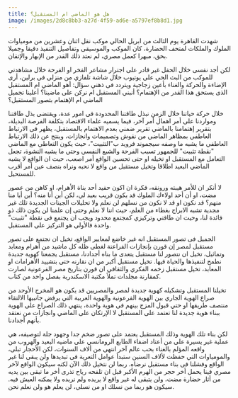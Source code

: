 ```yaml
---
title: هل هو الماضي ام المستقبل؟
image: /images/2d8c8bb3-a27d-4f59-ad6e-a5797ef8b8d1.jpg
---
```


شهدت القاهرة يوم الثالث من ابريل الحالي موكب نقل اثنان وعشرين من مومياوات الملوك والملكات لمتحف الحضارة، كان الموكب والموسيقى وتفاصيل التنفيذ دقيقا وجميلا بحق، مبهرا كعمل مصري، لم نعتد ذلك القدر من الإبهار والإتقان.

لكن أجد نفسى خلال الحفل غير قادر على اجترار مشاعر الفخر او الفرحة خلال مشاهدتي للموكب من البث الحي على يوتيوب خلال شاشة تلفازي من منزلى فى برلين، أرى الإضاءة والحركة والغناء بأعين زجاجية ويتردد فى ذهني سؤال: أهو الماضي ام المستقبل الذى يستحق هذا القدر من الإهتمام؟ أنبني المستقبل ام نركن على ماضينا؟ أعلينا تجميل الماضي ام الإهتمام بتصور المستقبل؟

خلال حركة حياتنا خلال الزمن نبذل طاقتنا المحدودة فى امور عدة، ويقتضى بذل طاقتنا ومواردنا على أمر اهمال أمر آخر، فيما يسميه علماء الاقتصاد بتكلفة الفرصة البديلة، بتقرير إهتمامنا بالماضي تقرير ضمني بعدم الاهتمام بالمستقبل، يظهر فى الارتباط العاطفي بمظاهر الماضي من نقوش وتصميمات وانجازات، وينتج عن ذلك الارتباط العاطفي ما يشبه ما وصفه سيجموند فرويد ب"التثبيت"، حيث يكون التعاطي مع الماضي "نقطة تثبيت" للجمهور تسبب الفرحة والشبع النفسي وحتي ما يشبه النشوة، تجعل التعامل مع المستقبل او تخيله او حتى تحسين الواقع أمر اصعب، حيث ان الواقع لا يشبه الماضي البعيد اطلاقا وتخيل مستقبل من واقع لا نحبه ونراه بنصف عين أمر أقرب للمستحيل.

لا أنكر ان للأمر هيبته ورونقه، فكرة ان اكون حفيد أحد بناة الأهرام، او كاهن من عصور مضت، او أن أحد اولاءك الملوك قد يكون قريب بعيد لي، لكن أين أنا منه؟ أين أيا منا منهم؟ قد نكون او قد لا نكون من نسلهم لن نعلم ولا تحليلات الجينات الجديدة تلك غير مجدية تشبه الابراج بغطاء من العلم، حيث اننا لا نعلم وحتى إن علمنا لن يكون ذلك ذو فائدة لنا، وحيث ان طاقتي وتركيزي كمجتمع محدود ويجب ان يجتمع فى نقطة "تثبيت" واحدة فالأولى هو التركيز على المستقبل.

الجميل فى تصور المستقبل انه غير خاضع لمعايير الواقع، تخيل ان نجتمع على تصور مستقبل لمصر إن قورن بإنجازات الفراعنة لغطى ظله كل ماشيد من أهرام ومعابد وتماثيل، تخيل ان نتصور لنا مستقبل يتعدى ما بناه أجدادنا، مستقبل يجمعنا كهوية جديدة نطمح لتنفيذها والحياة فيها. تخيل مستقبل أكبر من ان نقارنه حتى بتشييد الأهرامات او المعابد، تخيل مستقبل زخمه الفكري والثقافي ان قورن بتاريخ مصر الفرعونية لصارت كمقارنة مجلدات تملأ مكتبة الاسكندرية بفصل واحد من كتاب.

تخيلنا المستقبل وتشكيله كهوية جديدة لمصر والمصريين قد يكون هو المخرج الأوحد من صراع الهوية الجاري بين الهوية الفرعونية والهوية العربية التي يرفض جانبيها الالتقاء منتصف طريقها او حتي قبول المزج بينهم فى هوية واحدة، ينتهي ذلك الصراع على الهوية ببناء هوية جديدة لنا تعتمد على المستقبل لا الإرتكان على الماضي وانجازات من نعتقد بأنهم أجدادنا.

لكن بناء تلك الهوية وذلك المستقبل يعتمد على تصور ضخم جدا وجهود جلة لتوصيفه، هي عملية غير يسيرة على من أعتاد اضفاء الطابع الرومانسي على ماضيه البعيد والهروب من واقعه المؤلم بالغناء بحب عالم آخر انتهى من ألاف السنوات، لكن الأحجار تبلى، والمومياوات التي حفظت لألاف السنين ستبدأ عوامل التعرية فى تبديدها ولن يبقى لنا غير الواقع وفشلنا فى بناء مستقبل نرضاه. ربما لن نتخيل ذلك الآن لكنه سيكون الواقع لآخر مصري فينا يحمل أخر حجر من الهرم الأكبر قبل ان تلفحه رياح تذرى أخر ما تبقى بين يديه من أثار حضارة مضت، ولن يتبقى له غير واقع لا يريده ولم نريده ولا يمكنه العيش فيه. سيكون هو ربما من نسلك او من نسلي، لن يعلم هو ولن نعلم نحن.
